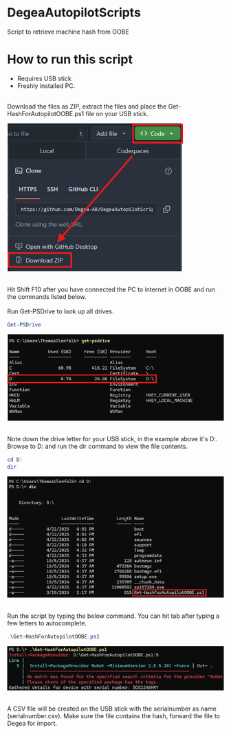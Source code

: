 # DegeaAutopilotScripts
Script to retrieve machine hash from OOBE

# How to run this script
- Requires USB stick
- Freshly installed PC.

</br>
Download the files as ZIP, extract the files and place the Get-HashForAutopilotOOBE.ps1 file on your USB stick.
</br>

![alt text](https://github.com/Degea-AB/DegeaAutopilotScripts/blob/main/Images/save%20script.png "Download ZIP from Github")

</br>
Hit Shift F10 after you have connected the PC to internet in OOBE and run the commands listed below.
</br>

</br>
Run Get-PSDrive to look up all drives.
</br>

```powershell
Get-PSDrive
```
![alt text](https://github.com/Degea-AB/DegeaAutopilotScripts/blob/main/Images/get-psdrive.png "get-psdrive")

</br>
Note down the drive letter for your USB stick, in the example above it's D:. Browse to D: and run the dir command to view the file contents.
</br>

```powershell
cd D:
dir
```
![alt text](https://github.com/Degea-AB/DegeaAutopilotScripts/blob/main/Images/cd-and-dir.png "cd and dir")

</br>
Run the script by typing the below command. You can hit tab after typing a few letters to autocomplete.
</br>

```powershell
.\Get-HashForAutopilotOOBE.ps1
```

![alt text](https://github.com/Degea-AB/DegeaAutopilotScripts/blob/main/Images/runscript.png "run script")

</br>
A CSV file will be created on the USB stick with the serialnumber as name (serialnumber.csv). Make sure the file contains the hash, forward the file to Degea for import.
</br>
